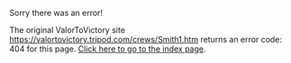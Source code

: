 

Sorry there was an error!

The original ValorToVictory site https://valortovictory.tripod.com/crews/Smith1.htm returns an error code: 404 for this page. [Click here to go to the index page](../index.md).